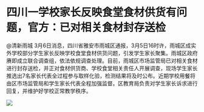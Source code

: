 # 四川一学校家长反映食堂食材供货有问题，官方：已对相关食材封存送检

@清新雨城
3月6日消息，四川省雅安市雨城区通报，3月5日16时许，雨城区成实外学校部分学生家长反映学校食堂食材供货问题，引发学生家长聚集。雨城区政府赓即成立联合调查组，依法依规调查处理。目前，雨城区市场监管局已对相关食材进行封存送检，并正对食材供货商、学校食堂相关责任人开展调查，现场学生家长推选出7名家长代表全过程参与取样化验，检测结果将及时公布。近期学校用餐将由区市场监管局和学生家长代表全程加强监督。区教育局负责对学生家长诉求进行回复，并维护好学校正常教学秩序。

![](https://inews.gtimg.com/om_bt/OgEG1JKOJJ7b8Vsc31Y-aSofvjhAqApubu7ZkiAbCPEWEAA/1000)

